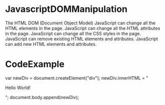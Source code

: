 # JavascriptDOMManipulation
The HTML DOM (Document Object Model) JavaScript can change all the HTML elements in the page. JavaScript can change all the HTML attributes in the page. JavaScript can change all the CSS styles in the page. JavaScript can remove existing HTML elements and attributes. JavaScript can add new HTML elements and attributes.
# CodeExample
var newDiv = document.createElement("div");
newDiv.innerHTML = "<p >Hello World!</p>";
document.body.append(newDiv);
